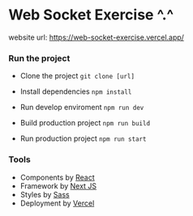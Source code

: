 # Web Socket Exercise ^.^

website url: https://web-socket-exercise.vercel.app/

### Run the project

- Clone the project
  `git clone [url]`

- Install dependencies
  `npm install`

- Run develop enviroment
  `npm run dev`

- Build production project
  `npm run build`

- Run production project
  `npm run start`

### Tools

- Components by [React](http://es.reactjs.org/ 'React')
- Framework by [Next JS](http://nextjs.org/ 'Next JS')
- Styles by [Sass](https://sass-lang.com/ 'Sass')
- Deployment by [Vercel](http://vercel.com 'Vercel')
